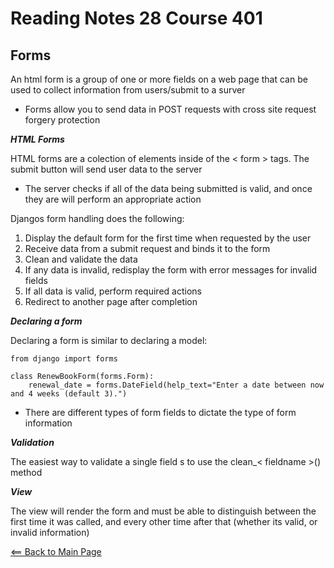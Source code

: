# Reading Notes 28 Course 401

## Forms

An html form is a group of one or more fields on a web page that can be used to collect information from users/submit to a surver

- Forms allow you to send data in POST requests with cross site request forgery protection

__*HTML Forms*__

HTML forms are a colection of elements inside of the < form > tags. The submit button will send user data to the server

- The server checks if all of the data being submitted is valid, and once they are will perform an appropriate action

Djangos form handling does the following:

1. Display the default form for the first time when requested by the user
2. Receive data from a submit request and binds it to the form
3. Clean and validate the data
4. If any data is invalid, redisplay the form with error messages for invalid fields
5. If all data is valid, perform required actions
6. Redirect to another page after completion

__*Declaring a form*__

Declaring a form is similar to declaring a model:

```
from django import forms

class RenewBookForm(forms.Form):
    renewal_date = forms.DateField(help_text="Enter a date between now and 4 weeks (default 3).")
```

- There are different types of form fields to dictate the type of form information

__*Validation*__

The easiest way to validate a single field s to use the clean_< fieldname >() method

__*View*__

The view will render the form and must be able to distinguish between the first time it was called, and every other time after that (whether its valid, or invalid information)

[<== Back to Main Page](README.md)
